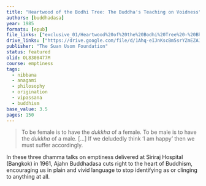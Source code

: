 ```yaml
---
title: "Heartwood of the Bodhi Tree: The Buddha's Teaching on Voidness"
authors: [buddhadasa]
year: 1985
formats: [epub]
file_links: ["exclusive_01/Heartwood%20of%20the%20Bodhi%20Tree%20-%20Bhikkhu%20Buddhadasa.epub"]
drive_links: ["https://drive.google.com/file/d/1Ahq-eIJnKscBm5srYZmEZA1tJZjT_Q27/view?usp=drivesdk"]
publisher: "The Suan Usom Foundation"
status: featured
olid: OL8308477M
course: emptiness
tags: 
  - nibbana
  - anagami
  - philosophy
  - origination
  - vipassana
  - buddhism
base_value: 3.5
pages: 150
---
```


> To be female is to have the *dukkha* of a female. To be male is to have the *dukkha* of a male. [...] If we deludedly think ‘I am happy’ then we must suffer accordingly.

In these three dhamma talks on emptiness delivered at Siriraj Hospital (Bangkok) in 1961, Ajahn Buddhadasa cuts right to the heart of Buddhism, encouraging us in plain and vivid language to stop identifying as or clinging to anything at all.




